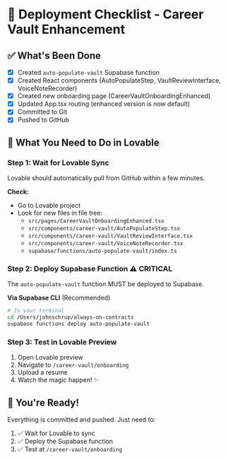 # 🚀 Deployment Checklist - Career Vault Enhancement

## ✅ What's Been Done

- [x] Created `auto-populate-vault` Supabase function
- [x] Created React components (AutoPopulateStep, VaultReviewInterface, VoiceNoteRecorder)
- [x] Created new onboarding page (CareerVaultOnboardingEnhanced)
- [x] Updated App.tsx routing (enhanced version is now default)
- [x] Committed to Git
- [x] Pushed to GitHub

## 🔧 What You Need to Do in Lovable

### **Step 1: Wait for Lovable Sync**
Lovable should automatically pull from GitHub within a few minutes.

**Check:**
- Go to Lovable project
- Look for new files in file tree:
  - `src/pages/CareerVaultOnboardingEnhanced.tsx`
  - `src/components/career-vault/AutoPopulateStep.tsx`
  - `src/components/career-vault/VaultReviewInterface.tsx`
  - `src/components/career-vault/VoiceNoteRecorder.tsx`
  - `supabase/functions/auto-populate-vault/index.ts`

### **Step 2: Deploy Supabase Function** ⚠️ **CRITICAL**
The `auto-populate-vault` function MUST be deployed to Supabase.

**Via Supabase CLI** (Recommended)
```bash
# In your terminal
cd /Users/johnschrup/always-on-contracts
supabase functions deploy auto-populate-vault
```

### **Step 3: Test in Lovable Preview**
1. Open Lovable preview
2. Navigate to `/career-vault/onboarding`
3. Upload a resume
4. Watch the magic happen! ✨

## 🎉 You're Ready!

Everything is committed and pushed. Just need to:
1. ✅ Wait for Lovable to sync
2. ✅ Deploy the Supabase function
3. ✅ Test at `/career-vault/onboarding`
